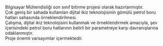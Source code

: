 Bilgisayar Mühendisliği son sınıf bitirme projesi olarak hazırlanmıştır.<br>
Çok geniş bir sahada kullanılan dijital ikiz teknolojisinin gömülü petrol
boru hatları sahasında örneklendirilmesi.<br>
Çalışma, dijital ikiz teknolojisini kullanmak ve örneklendirmek amacıyla, şev içerisindeki petrol boru hatlarının belirli bir parametreye karşı davranışlarına odaklanmıştır.<br>
Proje önemli varsayımlar içermektedir.<br>

